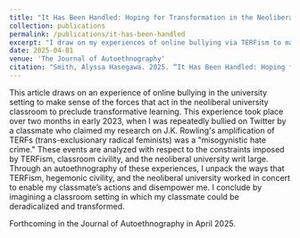 ```yaml
---
title: "It Has Been Handled: Hoping for Transformation in the Neoliberal University Setting"
collection: publications
permalink: /publications/it-has-been-handled
excerpt: "I draw on my experiences of online bullying via TERFism to make sense of the forces that act in the neoliberal university classroom to preclude transformative learning."
date: 2025-04-01
venue: 'The Journal of Autoethnography'
citation: "Smith, Alyssa Hasegawa. 2025. “It Has Been Handled: Hoping for Transformation in the Neoliberal University Setting.“ Journal of Autoethnography, Volume 6 Issue 2."
---
```


This article draws on an experience of online bullying in the university setting to make sense of the forces that act in the neoliberal university classroom to preclude transformative learning. This experience took place over two months in early 2023, when I was repeatedly bullied on Twitter by a classmate who claimed my research on J.K. Rowling's amplification of TERFs (trans-exclusionary radical feminists) was a "misogynistic hate crime." These events are analyzed with respect to the constraints imposed by TERFism, classroom civility, and the neoliberal university writ large. Through an autoethnography of these experiences, I unpack the ways that TERFism, hegemonic civility, and the neoliberal university worked in concert to enable my classmate’s actions and disempower me. I conclude by imagining a classroom setting in which my classmate could be deradicalized and transformed. 

Forthcoming in the Journal of Autoethnography in April 2025.

